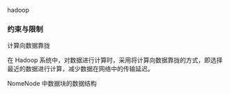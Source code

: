 hadoop





### 约束与限制

计算向数据靠拢

在 Hadoop 系统中，对数据进行计算时，采用将计算向数据靠拢的方式，即选择最近的数据进行计算，减少数据在网络中的传输延迟。



NomeNode 中数据块的数据结构